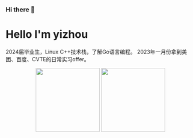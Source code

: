### Hi there 👋

<!--
**Shangyizhou/Shangyizhou** is a ✨ _special_ ✨ repository because its `README.md` (this file) appears on your GitHub profile.

Here are some ideas to get you started:

- 🔭 I’m currently working on ...
- 🌱 I’m currently learning ...
- 👯 I’m looking to collaborate on ...
- 🤔 I’m looking for help with ...
- 💬 Ask me about ...
- 📫 How to reach me: ...
- 😄 Pronouns: ...
- ⚡ Fun fact: ...
-->

# Hello I'm yizhou
2024届毕业生，Linux C++技术栈，了解Go语言编程。
2023年一月份拿到美团、百度、CVTE的日常实习offer。
<div align="center">
<span>  </span>
<img height="170px" src="https://github-readme-stats.vercel.app/api?username=Shangyizhou" /><span>  </span><img height="170px" src="https://github-readme-stats.vercel.app/api/top-langs/?username=Shangyizhou&layout=compact&langs_count=8" />
<span>  </span>
</div>
